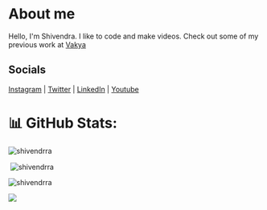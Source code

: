 # About me
Hello, I'm Shivendra. I like to code and make videos. Check out some of my previous work at [Vakya](https://www.youtube.com/@WeAreVakya)

## Socials
[Instagram](https://www.instagram.com/shivendrra_/) | [Twitter](https://twitter.com/shivendrra_) | [LinkedIn](https://www.linkedin.com/in/shivendrra/) | [Youtube](https://youtube.com/@shivendrra_)

# 📊 GitHub Stats:

<p><img align="center" src="https://github-readme-stats.vercel.app/api/top-langs?username=shivendrra&show_icons=true&locale=en&layout=compact" alt="shivendrra" /></p>

<p>&nbsp;<img align="center" src="https://github-readme-stats.vercel.app/api?username=shivendrra&show_icons=true&locale=en" alt="shivendrra" /></p>

<p><img align="center" src="https://github-readme-streak-stats.herokuapp.com/?user=shivendrra&" alt="shivendrra" /></p>

[![](https://visitcount.itsvg.in/api?id=@shivendrra&icon=0&color=6)](https://visitcount.itsvg.in)
